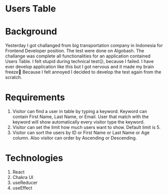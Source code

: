 # Users Table

# Background

Yesterday I got challanged from big transportation company in Indonesia for Frontend Developer position. The test were done on Algobash. The challange was complete all functionalities for an application contained Users Table. I felt stupid during technical test😖, because I failed. I have ever develop application like this but I got nervous and it made my brain freeze🥶
Because I felt annoyed I decided to develop the test again from the scratch.

# Requirements

1. Visitor can find a user in table by typing a keyword. Keyword can contain First Name, Last Name, or Email. User that match with the keyword will show automatically every visitor type the keyword.
2. Visitor can set the limit how much users want to show. Default limit is 5.
3. Visitor can sort the users by ID or First Name or Last Name or Age column. Also visitor can order by Ascending or Descending.

# Technologies

1. React
2. Chakra UI
3. useReducer
4. useEffect
